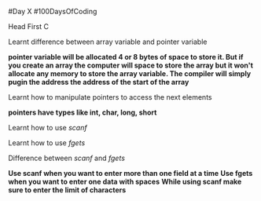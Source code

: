#Day X
#100DaysOfCoding

Head First C

Learnt difference between array variable and pointer variable

**pointer variable will be allocated 4 or 8 bytes of space to store it. But if you create an array the computer will space to store the array but it won't allocate any memory to store the array variable. The compiler will simply pugin the address the address of the start of the array**

Learnt how to manipulate pointers to access the next elements

**pointers have types like int, char, long, short**

Learnt how to use *scanf* 

Learnt how to use *fgets*

Difference between *scanf* and *fgets*

**Use scanf when you want to enter more than one field at a time**
**Use fgets when you want to enter one data with spaces**
**While using scanf make sure to enter the limit of characters**